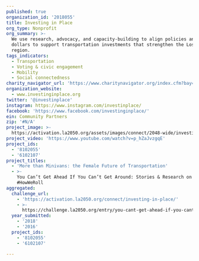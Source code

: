 ```yaml
---
published: true
organization_id: '2018055'
title: Investing in Place
org_type: Nonprofit
org_summary: >-
  We use research, advocacy, and capacity-building to align policies and public
  dollars to support transportation investments that strengthen the Los Angeles
  region.
tags_indicators:
  - Transportation
  - Voting & civic engagement
  - Mobility
  - Social connectedness
charity_navigator_url: 'https://www.charitynavigator.org/index.cfm?bay=search.profile&ein=954302067'
organization_website:
  - www.investinginplace.org
twitter: '@investinplace'
instagram: https://www.instagram.com/investinplace/
facebook: 'https://www.facebook.com/investinginplace/'
ein: Community Partners
zip: '#N/A'
project_image: >-
  https://activation.la2050.org/assets/images/connect/2048-wide/investing-in-place.jpg
project_video: 'https://www.youtube.com/watch?v=p_hZaJvzgqE'
project_ids:
  - '8102055'
  - '6102107'
project_titles:
  - 'More than Minivans: the Female Future of Transportation'
  - >-
    You Can’t Get Ahead If You Can’t Get Around: Stories & Research on
    #HowWeRoll
aggregated:
  challenge_url:
    - 'https://activation.la2050.org/connect/investing-in-place/'
    - >-
      https://challenge.la2050.org/entry/you-cant-get-ahead-if-you-cant-get-around-stories-research-on-howweroll
  year_submitted:
    - '2018'
    - '2016'
  project_ids:
    - '8102055'
    - '6102107'

---
```

